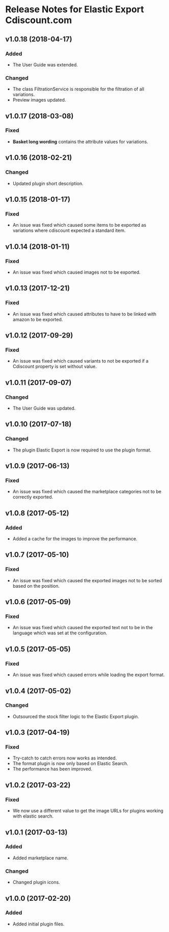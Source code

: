 # Release Notes for Elastic Export Cdiscount.com

## v1.0.18 (2018-04-17)

### Added
- The User Guide was extended.

### Changed
- The class FiltrationService is responsible for the filtration of all variations.
- Preview images updated.

## v1.0.17 (2018-03-08)

### Fixed
- **Basket long wording** contains the attribute values for variations.

## v1.0.16 (2018-02-21)

### Changed
- Updated plugin short description.

## v1.0.15 (2018-01-17)

### Fixed
- An issue was fixed which caused some items to be exported as variations where cdiscount expected a standard item.

## v1.0.14 (2018-01-11)

### Fixed
- An issue was fixed which caused images not to be exported.

## v1.0.13 (2017-12-21)

### Fixed
- An issue was fixed which caused attributes to have to be linked with amazon to be exported.

## v1.0.12 (2017-09-29)

### Fixed
- An issue was fixed which caused variants to not be exported if a Cdiscount property is set without value.

## v1.0.11 (2017-09-07)

### Changed
- The User Guide was updated.

## v1.0.10 (2017-07-18)

### Changed
- The plugin Elastic Export is now required to use the plugin format.

## v1.0.9 (2017-06-13)

### Fixed
- An issue was fixed which caused the marketplace categories not to be correctly exported.

## v1.0.8 (2017-05-12)
 
### Added
- Added a cache for the images to improve the performance.

## v1.0.7 (2017-05-10)

### Fixed
- An issue was fixed which caused the exported images not to be sorted based on the position.

## v1.0.6 (2017-05-09)

### Fixed
- An issue was fixed which caused the exported text not to be in the language which was set at the configuration.

## v1.0.5 (2017-05-05)

### Fixed
- An issue was fixed which caused errors while loading the export format.

## v1.0.4 (2017-05-02)

### Changed
- Outsourced the stock filter logic to the Elastic Export plugin.

## v1.0.3 (2017-04-19)

### Fixed
- Try-catch to catch errors now works as intended.
- The format plugin is now only based on Elastic Search.
- The performance has been improved.

## v1.0.2 (2017-03-22)

### Fixed
- We now use a different value to get the image URLs for plugins working with elastic search.

## v1.0.1 (2017-03-13)

### Added
- Added marketplace name.

### Changed
- Changed plugin icons.

## v1.0.0 (2017-02-20)
 
### Added
- Added initial plugin files.
